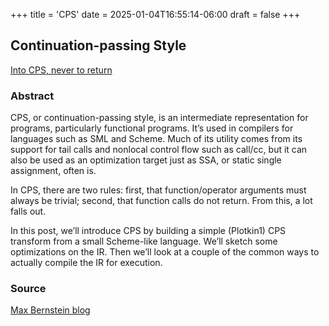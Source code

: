 +++
title = 'CPS'
date = 2025-01-04T16:55:14-06:00
draft = false
+++

## Continuation-passing Style

[Into CPS, never to return](https://bernsteinbear.com/blog/cps/)

### Abstract

CPS, or continuation-passing style, is an intermediate representation for programs, particularly functional programs. It’s used in compilers for languages such as SML and Scheme.  Much of its utility comes from its support for tail calls and nonlocal control flow such as call/cc, but it can also be used as an optimization target just as SSA, or static single assignment, often is.

In CPS, there are two rules: first, that function/operator arguments must always be trivial; second, that function calls do not return. From this, a lot falls out.

In this post, we’ll introduce CPS by building a simple (Plotkin1) CPS transform from a small Scheme-like language. We’ll sketch some optimizations on the IR. Then we’ll look at a couple of the common ways to actually compile the IR for execution.

### Source

[Max Bernstein blog](https://bernsteinbear.com)

